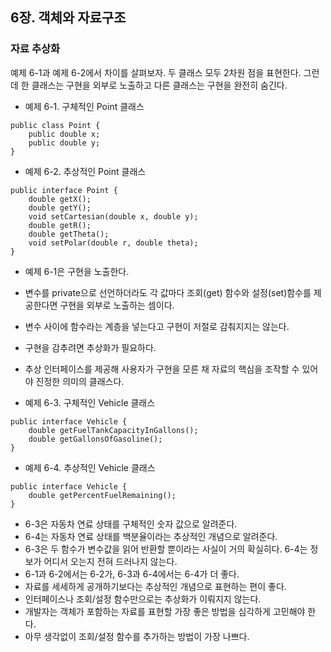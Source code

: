## 6장. 객체와 자료구조

### 자료 추상화 

예제 6-1과 예제 6-2에서 차이를 살펴보자. 두 클래스 모두 2차원 점을 표현한다.
그런데 한 클래스는 구현을 외부로 노출하고 다른 클래스는 구현을 완전히 숨긴다.

- 예제 6-1. 구체적인 Point 클래스

````
public class Point {
    public double x;
    public double y;
}
````

- 예제 6-2. 추상적인 Point 클래스

````
public interface Point {
    double getX();
    double getY();
    void setCartesian(double x, double y);
    double getR();
    double getTheta();
    void setPolar(double r, double theta);
}
````

- 예제 6-1은 구현을 노출한다. 
- 변수를 private으로 선언하더라도 각 값마다 조회(get) 함수와 설정(set)함수를 제공한다면 
구현을 외부로 노출하는 셈이다.
- 변수 사이에 함수라는 계층을 넣는다고 구현이 저절로 감춰지지는 않는다. 
- 구현을 감추려면 추상화가 필요하다.
- 추상 인터페이스를 제공해 사용자가 구현을 모른 채 자료의 핵심을 조작할 수 있어야 진정한 의미의 클래스다.


- 예제 6-3. 구체적인 Vehicle 클래스

````
public interface Vehicle {
    double getFuelTankCapacityInGallons();
    double getGallonsOfGasoline();
}
````

- 예제 6-4. 추상적인 Vehicle 클래스

````
public interface Vehicle {
    double getPercentFuelRemaining();
}
````

- 6-3은 자동차 연료 상태를 구체적인 숫자 값으로 알려준다.
- 6-4는 자동차 연료 상태를 백분율이라는 추상적인 개념으로 알려준다.
- 6-3은 두 함수가 변수값을 읽어 반환할 뿐이라는 사실이 거의 확실히다. 6-4는 정보가 어디서 오는지 전혀 드러나지 않는다.
- 6-1과 6-2에서는 6-2가, 6-3과 6-4에서는 6-4가 더 좋다.
- 자료를 세세하게 공개하기보다는 추상적인 개념으로 표현하는 편이 좋다.
- 인터페이스나 조회/설정 함수만으로는 추상화가 이뤄지지 않는다.
- 개발자는 객체가 포함하는 자료를 표현할 가장 좋은 방법을 심각하게 고민해야 한다.
- 아무 생각없이 조회/설정 함수를 추가하는 방법이 가장 나쁘다.